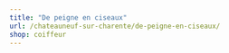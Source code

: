 ```yaml
---
title: "De peigne en ciseaux"
url: /chateauneuf-sur-charente/de-peigne-en-ciseaux/
shop: coiffeur
---
```

